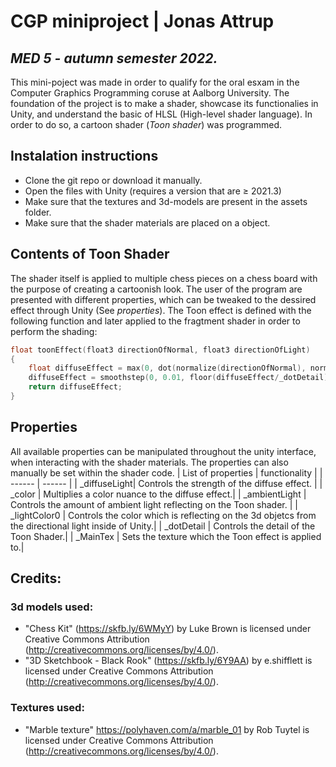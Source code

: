 # CGP miniproject | Jonas Attrup
## _MED 5 - autumn semester 2022._
This mini-poject was made in order to qualify for the oral esxam in the Computer Graphics Programming coruse at Aalborg University. The foundation of the project is to make a shader, showcase its functionalies in Unity, and understand the basic of HLSL (High-level shader language). In order to do so, a cartoon shader (_Toon shader_) was programmed.

## Instalation instructions
- Clone the git repo or download it manually.
- Open the files with Unity (requires a version that are ≥ 2021.3) 
- Make sure that the textures and 3d-models are present in the assets folder.
- Make sure that the shader materials are placed on a object.


## Contents of Toon Shader
The shader itself is applied to multiple chess pieces on a chess board with the purpose of creating a cartoonish look. The user of the program are presented with different properties, which can be tweaked to the dessired effect through Unity (See _properties_).
The Toon effect is defined with the following function and later applied to the fragtment shader in order to perform the shading:


```c
float toonEffect(float3 directionOfNormal, float3 directionOfLight) 
{
    float diffuseEffect = max(0, dot(normalize(directionOfNormal), normalize(directionOfLight)));
    diffuseEffect = smoothstep(0, 0.01, floor(diffuseEffect/_dotDetail)); 
    return diffuseEffect;
}
```
## Properties
All available properties can be manipulated throughout the unity interface, when interacting with the shader materials. The properties can also manually be set within the shader code.
| List of properties | functionality |
| ------ | ------ |
| _diffuseLight| Controls the strength of the diffuse effect. | 
| _color | Multiplies a color nuance to the diffuse effect.| 
| _ambientLight | Controls the amount of ambient light reflecting on the Toon shader. | 
| _lightColor0 | Controls the color which is reflecting on the 3d objetcs from the directional light inside of Unity.| 
| _dotDetail | Controls the detail of the Toon Shader.| 
|  _MainTex | Sets the texture which the Toon effect is applied to.| 


## Credits:
### 3d models used:
- "Chess Kit" (https://skfb.ly/6WMyY) by Luke Brown is licensed under Creative Commons Attribution (http://creativecommons.org/licenses/by/4.0/).
-  "3D Sketchbook - Black Rook" (https://skfb.ly/6Y9AA) by e.shifflett is licensed under Creative Commons Attribution (http://creativecommons.org/licenses/by/4.0/).
### Textures used:
- "Marble texture" https://polyhaven.com/a/marble_01 by Rob Tuytel is licensed under Creative Commons Attribution (http://creativecommons.org/licenses/by/4.0/).
